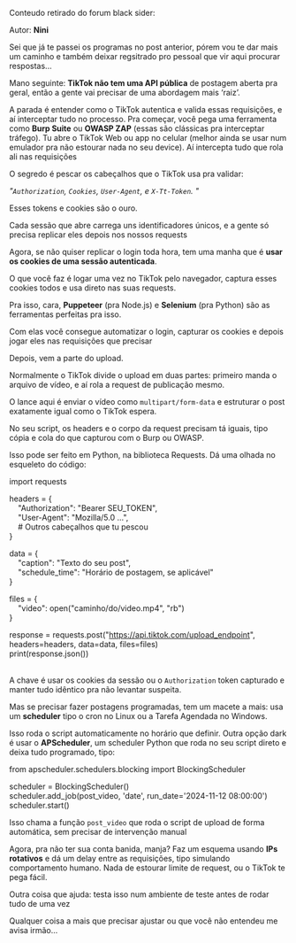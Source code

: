 Conteudo retirado do forum black sider:

Autor: **Nini**

Sei que já te passei os programas no post anterior, pórem vou te dar mais um caminho e também deixar regsitrado pro pessoal que vir aqui procurar respostas...

Mano seguinte: **TikTok não tem uma API pública** de postagem aberta pra geral, então a gente vai precisar de uma abordagem mais ‘raiz’. 

A parada é entender como o TikTok autentica e valida essas requisições, e aí interceptar tudo no processo. Pra começar, você pega uma ferramenta como **Burp Suite** ou **OWASP ZAP** (essas são clássicas pra interceptar tráfego). Tu abre o TikTok Web ou app no celular (melhor ainda se usar num emulador pra não estourar nada no seu device). Aí intercepta tudo que rola ali nas requisições

O segredo é pescar os cabeçalhos que o TikTok usa pra validar: 

*"`Authorization`, `Cookies`, `User-Agent`, e `X-Tt-Token`. "*

Esses tokens e cookies são o ouro.

Cada sessão que abre carrega uns identificadores únicos, e a gente só precisa replicar eles depois nos nossos requests

Agora, se não quiser replicar o login toda hora, tem uma manha que é **usar os cookies de uma sessão autenticada**. 

O que você faz é logar uma vez no TikTok pelo navegador, captura esses cookies todos e usa direto nas suas requests. 

Pra isso, cara, **Puppeteer** (pra Node.js) e **Selenium** (pra Python) são as ferramentas perfeitas pra isso. 

Com elas você consegue automatizar o login, capturar os cookies e depois jogar eles nas requisições que precisar

Depois, vem a parte do upload. 

Normalmente o TikTok divide o upload em duas partes: primeiro manda o arquivo de vídeo, e aí rola a request de publicação mesmo.

O lance aqui é enviar o vídeo como `multipart/form-data` e estruturar o post exatamente igual como o TikTok espera. 

No seu script, os headers e o corpo da request precisam tá iguais, tipo cópia e cola do que capturou com o Burp ou OWASP.

Isso pode ser feito em Python, na biblioteca Requests. Dá uma olhada no esqueleto do código:

import requests

headers = {  
    "Authorization": "Bearer SEU_TOKEN",  
    "User-Agent": "Mozilla/5.0 ...",  
    # Outros cabeçalhos que tu pescou  
}

data = {  
    "caption": "Texto do seu post",  
    "schedule_time": "Horário de postagem, se aplicável"  
}

files = {  
    "video": open("caminho/do/video.mp4", "rb")  
}

response = requests.post("https://api.tiktok.com/upload_endpoint", headers=headers, data=data, files=files)  
print(response.json())  
 

A chave é usar os cookies da sessão ou o `Authorization` token capturado e manter tudo idêntico pra não levantar suspeita. 

Mas se precisar fazer postagens programadas, tem um macete a mais: usa um **scheduler** tipo o cron no Linux ou a Tarefa Agendada no Windows. 

Isso roda o script automaticamente no horário que definir. Outra opção dark é usar o **APScheduler**, um scheduler Python que roda no seu script direto e deixa tudo programado, tipo:

from apscheduler.schedulers.blocking import BlockingScheduler

scheduler = BlockingScheduler()  
scheduler.add_job(post_video, 'date', run_date='2024-11-12 08:00:00')  
scheduler.start()  

Isso chama a função `post_video` que roda o script de upload de forma automática, sem precisar de intervenção manual

Agora, pra não ter sua conta banida, manja? Faz um esquema usando **IPs rotativos** e dá um delay entre as requisições, tipo simulando comportamento humano. Nada de estourar limite de request, ou o TikTok te pega fácil. 

Outra coisa que ajuda: testa isso num ambiente de teste antes de rodar tudo de uma vez

Qualquer coisa a mais que precisar ajustar ou que você não entendeu me avisa irmão...